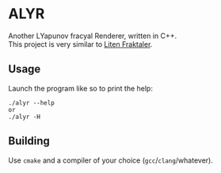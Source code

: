 # ALYR
Another LYapunov fracyal Renderer, written in C++.  
This project is very similar to [Liten Fraktaler](https://github.com/git-gabri/liten-fraktaler).

## Usage
Launch the program like so to print the help:
```
./alyr --help
or
./alyr -H
```

## Building
Use `cmake` and a compiler of your choice (`gcc`/`clang`/whatever).
